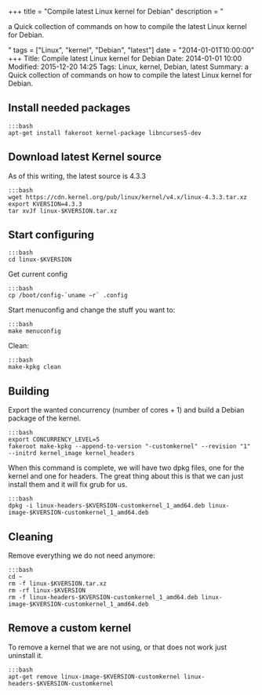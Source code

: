 +++
title = "Compile latest Linux kernel for Debian"
description = "<p>a Quick collection of commands on how to compile the latest Linux kernel for Debian.</p>"
tags = ["Linux", "kernel", "Debian", "latest"]
date = "2014-01-01T10:00:00"
+++
Title: Compile latest Linux kernel for Debian
Date: 2014-01-01 10:00
Modified: 2015-12-20 14:25
Tags: Linux, kernel, Debian, latest
Summary: a Quick collection of commands on how to compile the latest Linux kernel for Debian.

## Install needed packages

    :::bash
    apt-get install fakeroot kernel-package libncurses5-dev

## Download latest Kernel source
As of this writing, the latest source is 4.3.3

    :::bash
    wget https://cdn.kernel.org/pub/linux/kernel/v4.x/linux-4.3.3.tar.xz
    export KVERSION=4.3.3
    tar xvJf linux-$KVERSION.tar.xz

## Start configuring

    :::bash
    cd linux-$KVERSION

Get current config

    :::bash
    cp /boot/config-`uname –r` .config

Start menuconfig and change the stuff you want to:

    :::bash
    make menuconfig

Clean:

    :::bash
    make-kpkg clean

## Building
Export the wanted concurrency (number of cores + 1) and build a Debian package of the kernel.

    :::bash
    export CONCURRENCY_LEVEL=5
    fakeroot make-kpkg --append-to-version "-customkernel" --revision "1" --initrd kernel_image kernel_headers

When this command is complete, we will have two dpkg files, one for the kernel and one for headers. The great thing about this is that we can just install them and it will fix grub for us.

    :::bash
    dpkg -i linux-headers-$KVERSION-customkernel_1_amd64.deb linux-image-$KVERSION-customkernel_1_amd64.deb

## Cleaning
Remove everything we do not need anymore:

    :::bash
    cd ~
    rm -f linux-$KVERSION.tar.xz
    rm -rf linux-$KVERSION
    rm -f linux-headers-$KVERSION-customkernel_1_amd64.deb linux-image-$KVERSION-customkernel_1_amd64.deb

## Remove a custom kernel
To remove a kernel that we are not using, or that does not work just uninstall it.

    :::bash
    apt-get remove linux-image-$KVERSION-customkernel linux-headers-$KVERSION-customkernel
